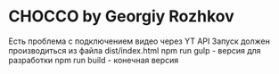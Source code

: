 ﻿# CHOCCO by Georgiy Rozhkov
Есть проблема с подключением видео через YT API 
Запуск должен производиться из файла dist/index.html
npm run gulp - версия для разработки
npm run build - конечная версия
